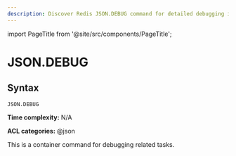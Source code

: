 ```yaml
---
description: Discover Redis JSON.DEBUG command for detailed debugging information about JSON values.
---
```

import PageTitle from '@site/src/components/PageTitle';

# JSON.DEBUG

<PageTitle title="Redis JSON.DEBUG Command (Documentation) | Dragonfly" />

## Syntax

    JSON.DEBUG 

**Time complexity:** N/A

**ACL categories:** @json

This is a container command for debugging related tasks.
